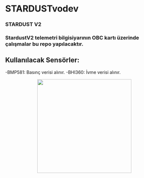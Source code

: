 # STARDUSTvodev
### STARDUST V2


### StardustV2 telemetri bilgisiyarının OBC kartı üzerinde çalışmalar bu repo yapılacaktır.


## Kullanılacak Sensörler:

  
  -BMP581: Basınç verisi alınır.
  -BHI360: İvme verisi alınır.


<p align="center">
  <img src="[https://github.com/user-attachments/assets/a3d6c0db-754d-47c2-ba9a-499bef0e609d](https://github.com/user-attachments/assets/04b1e649-8f57-49b9-9293-da76f92125bb)" width="300"/>
</p>
